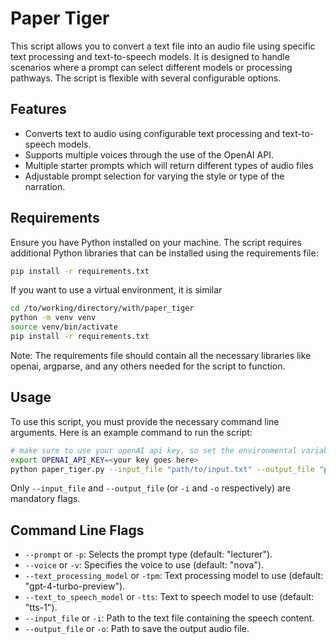 # Paper Tiger

This script allows you to convert a text file into an audio file using specific text processing and text-to-speech models. It is designed to handle scenarios where a prompt can select different models or processing pathways. The script is flexible with several configurable options.

## Features

- Converts text to audio using configurable text processing and text-to-speech models.
- Supports multiple voices through the use of the OpenAI API.
- Multiple starter prompts which will return different types of audio files
- Adjustable prompt selection for varying the style or type of the narration.

## Requirements

Ensure you have Python installed on your machine. The script requires additional Python libraries that can be installed using the requirements file:

```bash
pip install -r requirements.txt
```

If you want to use a virtual environment, it is similar

```bash
cd /to/working/directory/with/paper_tiger
python -m venv venv
source venv/bin/activate
pip install -r requirements.txt
```

Note: The requirements file should contain all the necessary libraries like openai, argparse, and any others needed for the script to function.

## Usage

To use this script, you must provide the necessary command line arguments. Here is an example command to run the script:

```bash
# make sure to use your openAI api key, so set the environmental variable before running
export OPENAI_API_KEY=<your key goes here>
python paper_tiger.py --input_file "path/to/input.txt" --output_file "path/to/output.mp3" --voice "nova" --prompt "lecturer" --text_processing_model "gpt-4-turbo-preview" --text_to_speech_model "tts-1"
```

Only `--input_file` and `--output_file` (or `-i` and `-o` respectively) are mandatory flags.

## Command Line Flags
* `--prompt` or `-p`: Selects the prompt type (default: "lecturer"). 
* `--voice` or `-v`: Specifies the voice to use (default: "nova"). 
* `--text_processing_model` or `-tpm`: Text processing model to use (default: "gpt-4-turbo-preview"). 
* `--text_to_speech_model` or `-tts`: Text to speech model to use (default: "tts-1"). 
* `--input_file` or `-i`: Path to the text file containing the speech content. 
* `--output_file` or `-o`: Path to save the output audio file.